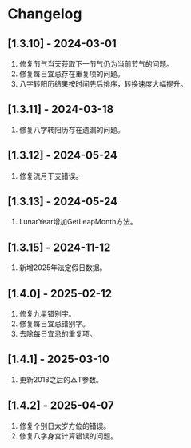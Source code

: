 # Changelog


## [1.3.10] - 2024-03-01
1. 修复节气当天获取下一节气仍为当前节气的问题。
2. 修复每日宜忌存在重复项的问题。
3. 八字转阳历结果按时间先后排序，转换速度大幅提升。

## [1.3.11] - 2024-03-18
1. 修复八字转阳历存在遗漏的问题。 

## [1.3.12] - 2024-05-24
1. 修复流月干支错误。 

## [1.3.13] - 2024-05-24
1. LunarYear增加GetLeapMonth方法。 

## [1.3.15] - 2024-11-12
1. 新增2025年法定假日数据。

## [1.4.0] - 2025-02-12
1. 修复九星错别字。
2. 修复每日宜忌错别字。
3. 去除每日宜忌的重复项。

## [1.4.1] - 2025-03-10
1. 更新2018之后的△T参数。

## [1.4.2] - 2025-04-07
1. 修复个别日太岁方位的错误。
2. 修复八字身宫计算错误的问题。
